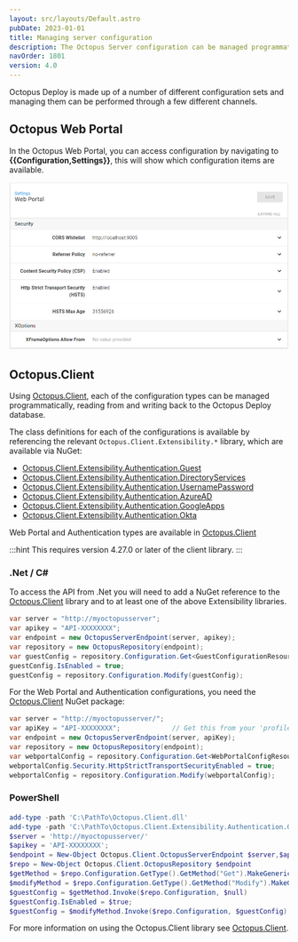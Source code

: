 ```yaml
---
layout: src/layouts/Default.astro
pubDate: 2023-01-01
title: Managing server configuration
description: The Octopus Server configuration can be managed programmatically through the Octopus.Client library and the API
navOrder: 1801
version: 4.0
---
```


Octopus Deploy is made up of a number of different configuration sets and managing them can be performed through a few different channels.

## Octopus Web Portal

In the Octopus Web Portal, you can access configuration by navigating to **{{Configuration,Settings}}**, this will show which configuration items are available.

![Web Portal Configuration](octopus-v4-config-webportal.png "width=500")

## Octopus.Client

Using [Octopus.Client](/docs/octopus-rest-api/octopus.client/index.md), each of the configuration types can be managed programmatically, reading from and writing back to the Octopus Deploy database.

The class definitions for each of the configurations is available by referencing the relevant `Octopus.Client.Extensibility.*` library, which are available via NuGet:

- [Octopus.Client.Extensibility.Authentication.Guest](https://www.nuget.org/packages/Octopus.Client.Extensibility.Authentication.Guest/)
- [Octopus.Client.Extensibility.Authentication.DirectoryServices](https://www.nuget.org/packages/Octopus.Client.Extensibility.Authentication.DirectoryServices/)
- [Octopus.Client.Extensibility.Authentication.UsernamePassword](https://www.nuget.org/packages/Octopus.Client.Extensibility.Authentication.UsernamePassword/)
- [Octopus.Client.Extensibility.Authentication.AzureAD](https://www.nuget.org/packages/Octopus.Client.Extensibility.Authentication.AzureAD/)
- [Octopus.Client.Extensibility.Authentication.GoogleApps](https://www.nuget.org/packages/Octopus.Client.Extensibility.Authentication.GoogleApps/)
- [Octopus.Client.Extensibility.Authentication.Okta](https://www.nuget.org/packages/Octopus.Client.Extensibility.Authentication.Okta/)

Web Portal and Authentication types are available in [Octopus.Client](https://www.nuget.org/packages/Octopus.Client/)

:::hint
This requires version 4.27.0 or later of the client library.
:::

### .Net / C#

To access the API from .Net you will need to add a NuGet reference to the [Octopus.Client](https://www.nuget.org/packages/Octopus.Client/) library and to at least one of the above Extensibility libraries.

```cs
var server = "http://myoctopusserver";
var apikey = "API-XXXXXXXX";
var endpoint = new OctopusServerEndpoint(server, apikey);
var repository = new OctopusRepository(endpoint);
var guestConfig = repository.Configuration.Get<GuestConfigurationResource>();
guestConfig.IsEnabled = true;
guestConfig = repository.Configuration.Modify(guestConfig);
```

For the Web Portal and Authentication configurations, you need the [Octopus.Client](https://www.nuget.org/packages/Octopus.Client/) NuGet package:

```cs
var server = "http://myoctopusserver/";   
var apiKey = "API-XXXXXXXX";             // Get this from your 'profile' page in the Octopus Web Portal
var endpoint = new OctopusServerEndpoint(server, apiKey);
var repository = new OctopusRepository(endpoint);
var webportalConfig = repository.Configuration.Get<WebPortalConfigResource>();
webportalConfig.Security.HttpStrictTransportSecurityEnabled = true;
webportalConfig = repository.Configuration.Modify(webportalConfig);
```

### PowerShell

```powershell
add-type -path 'C:\PathTo\Octopus.Client.dll'
add-type -path 'C:\PathTo\Octopus.Client.Extensibility.Authentication.Guest.dll'
$server = 'http://myoctopusserver/'
$apikey = 'API-XXXXXXXX';
$endpoint = New-Object Octopus.Client.OctopusServerEndpoint $server,$apikey
$repo = New-Object Octopus.Client.OctopusRepository $endpoint
$getMethod = $repo.Configuration.GetType().GetMethod("Get").MakeGenericMethod([Octopus.Client.Extensibility.Authentication.Guest.Configuration.GuestConfigurationResource])
$modifyMethod = $repo.Configuration.GetType().GetMethod("Modify").MakeGenericMethod([Octopus.Client.Extensibility.Authentication.Guest.Configuration.GuestConfigurationResource])
$guestConfig = $getMethod.Invoke($repo.Configuration, $null)
$guestConfig.IsEnabled = $true;
$guestConfig = $modifyMethod.Invoke($repo.Configuration, $guestConfig)
```

For more information on using the Octopus.Client library see [Octopus.Client](/docs/octopus-rest-api/octopus.client/index.md).
